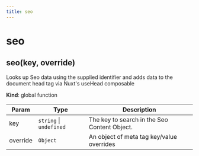 ```yaml
---
title: seo
---
```


# seo

<a name="seo"></a>

## seo(key, override)
Looks up Seo data using the supplied identifier and adds data to the
document head tag via Nuxt's useHead composable

**Kind**: global function  

| Param | Type | Description |
| --- | --- | --- |
| key | <code>string</code> \| <code>undefined</code> | The key to search in the Seo Content Object. |
| override | <code>Object</code> | An object of meta tag key/value overrides |

